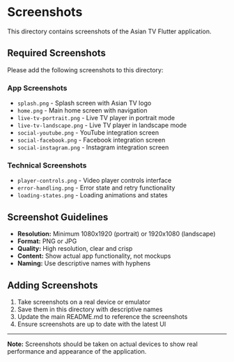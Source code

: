 # Screenshots

This directory contains screenshots of the Asian TV Flutter application.

## Required Screenshots

Please add the following screenshots to this directory:

### App Screenshots
- `splash.png` - Splash screen with Asian TV logo
- `home.png` - Main home screen with navigation
- `live-tv-portrait.png` - Live TV player in portrait mode
- `live-tv-landscape.png` - Live TV player in landscape mode
- `social-youtube.png` - YouTube integration screen
- `social-facebook.png` - Facebook integration screen
- `social-instagram.png` - Instagram integration screen

### Technical Screenshots
- `player-controls.png` - Video player controls interface
- `error-handling.png` - Error state and retry functionality
- `loading-states.png` - Loading animations and states

## Screenshot Guidelines

- **Resolution:** Minimum 1080x1920 (portrait) or 1920x1080 (landscape)
- **Format:** PNG or JPG
- **Quality:** High resolution, clear and crisp
- **Content:** Show actual app functionality, not mockups
- **Naming:** Use descriptive names with hyphens

## Adding Screenshots

1. Take screenshots on a real device or emulator
2. Save them in this directory with descriptive names
3. Update the main README.md to reference the screenshots
4. Ensure screenshots are up to date with the latest UI

---

**Note:** Screenshots should be taken on actual devices to show real performance and appearance of the application.
